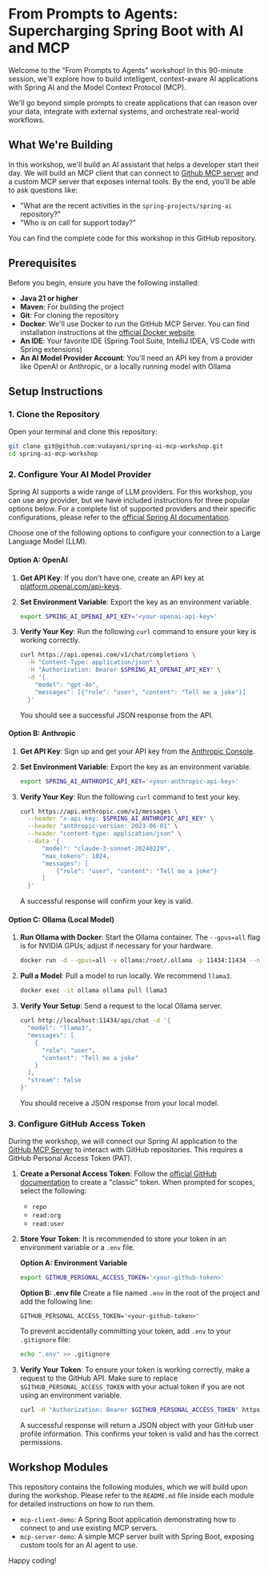# From Prompts to Agents: Supercharging Spring Boot with AI and MCP

Welcome to the "From Prompts to Agents" workshop! In this 90-minute session, we'll explore how to build intelligent, context-aware AI applications with Spring AI and the Model Context Protocol (MCP).

We'll go beyond simple prompts to create applications that can reason over your data, integrate with external systems, and orchestrate real-world workflows.

## What We're Building

In this workshop, we'll build an AI assistant that helps a developer start their day. We will build an MCP client that can connect to [Github MCP server](https://github.com/modelcontextprotocol/servers-archived/tree/main/src/github) and a custom MCP server that exposes internal tools. By the end, you'll be able to ask questions like:

*   "What are the recent activities in the `spring-projects/spring-ai` repository?"
*   "Who is on call for support today?"

You can find the complete code for this workshop in this GitHub repository.

## Prerequisites

Before you begin, ensure you have the following installed:

*   **Java 21 or higher**
*   **Maven**: For building the project
*   **Git**: For cloning the repository
*   **Docker**: We'll use Docker to run the GitHub MCP Server. You can find installation instructions at the [official Docker website](https://docs.docker.com/get-docker/).
*   **An IDE**: Your favorite IDE (Spring Tool Suite, IntelliJ IDEA, VS Code with Spring extensions)
*   **An AI Model Provider Account**: You'll need an API key from a provider like OpenAI or Anthropic, or a locally running model with Ollama

## Setup Instructions

### 1. Clone the Repository

Open your terminal and clone this repository:

```bash
git clone git@github.com:vudayani/spring-ai-mcp-workshop.git
cd spring-ai-mcp-workshop
```

### 2. Configure Your AI Model Provider

Spring AI supports a wide range of LLM providers. For this workshop, you can use any provider, but we have included instructions for three popular options below. For a complete list of supported providers and their specific configurations, please refer to the [official Spring AI documentation](https://docs.spring.io/spring-ai/reference/api/chat/comparison.html).

Choose one of the following options to configure your connection to a Large Language Model (LLM).

#### Option A: OpenAI

1.  **Get API Key**: If you don't have one, create an API key at [platform.openai.com/api-keys](https://platform.openai.com/api-keys).
2.  **Set Environment Variable**: Export the key as an environment variable.

    ```bash
    export SPRING_AI_OPENAI_API_KEY='<your-openai-api-key>'
    ```

3.  **Verify Your Key**: Run the following `curl` command to ensure your key is working correctly.

    ```bash
    curl https://api.openai.com/v1/chat/completions \
      -H "Content-Type: application/json" \
      -H "Authorization: Bearer $SPRING_AI_OPENAI_API_KEY" \
      -d '{
        "model": "gpt-4o",
        "messages": [{"role": "user", "content": "Tell me a joke"}]
      }'
    ```

    You should see a successful JSON response from the API.

#### Option B: Anthropic

1.  **Get API Key**: Sign up and get your API key from the [Anthropic Console](https://console.anthropic.com/).
2.  **Set Environment Variable**: Export the key as an environment variable.

    ```bash
    export SPRING_AI_ANTHROPIC_API_KEY='<your-anthropic-api-key>'
    ```

3.  **Verify Your Key**: Run the following `curl` command to test your key.

    ```bash
    curl https://api.anthropic.com/v1/messages \
      --header "x-api-key: $SPRING_AI_ANTHROPIC_API_KEY" \
      --header "anthropic-version: 2023-06-01" \
      --header "content-type: application/json" \
      --data '{
          "model": "claude-3-sonnet-20240229",
          "max_tokens": 1024,
          "messages": [
              {"role": "user", "content": "Tell me a joke"}
          ]
      }'
    ```

    A successful response will confirm your key is valid.

#### Option C: Ollama (Local Model)

1.  **Run Ollama with Docker**: Start the Ollama container. The `--gpus=all` flag is for NVIDIA GPUs; adjust if necessary for your hardware.

    ```bash
    docker run -d --gpus=all -v ollama:/root/.ollama -p 11434:11434 --name ollama ollama/ollama
    ```

2.  **Pull a Model**: Pull a model to run locally. We recommend `llama3`.

    ```bash
    docker exec -it ollama ollama pull llama3
    ```

3.  **Verify Your Setup**: Send a request to the local Ollama server.

    ```bash
    curl http://localhost:11434/api/chat -d '{
      "model": "llama3",
      "messages": [
        {
          "role": "user",
          "content": "Tell me a joke"
        }
      ],
      "stream": false
    }'
    ```

    You should receive a JSON response from your local model.

### 3. Configure GitHub Access Token

During the workshop, we will connect our Spring AI application to the [GitHub MCP Server](https://github.com/github/github-mcp-server) to interact with GitHub repositories. This requires a GitHub Personal Access Token (PAT).

1.  **Create a Personal Access Token**: Follow the [official GitHub documentation](https://docs.github.com/en/authentication/keeping-your-account-and-data-secure/managing-your-personal-access-tokens#creating-a-personal-access-token-classic) to create a "classic" token. When prompted for scopes, select the following:
    *   `repo`
    *   `read:org`
    *   `read:user`

2.  **Store Your Token**: It is recommended to store your token in an environment variable or a `.env` file.

    **Option A: Environment Variable**
    ```bash
    export GITHUB_PERSONAL_ACCESS_TOKEN='<your-github-token>'
    ```

    **Option B: .env file**
    Create a file named `.env` in the root of the project and add the following line:
    ```
    GITHUB_PERSONAL_ACCESS_TOKEN='<your-github-token>'
    ```
    To prevent accidentally committing your token, add `.env` to your `.gitignore` file:
    ```bash
    echo ".env" >> .gitignore
    ```

3.  **Verify Your Token**: To ensure your token is working correctly, make a request to the GitHub API. Make sure to replace `$GITHUB_PERSONAL_ACCESS_TOKEN` with your actual token if you are not using an environment variable.

    ```bash
    curl -H "Authorization: Bearer $GITHUB_PERSONAL_ACCESS_TOKEN" https://api.github.com/user
    ```

    A successful response will return a JSON object with your GitHub user profile information. This confirms your token is valid and has the correct permissions.

## Workshop Modules

This repository contains the following modules, which we will build upon during the workshop. Please refer to the `README.md` file inside each module for detailed instructions on how to run them.

*   `mcp-client-demo`: A Spring Boot application demonstrating how to connect to and use existing MCP servers.
*   `mcp-server-demo`: A simple MCP server built with Spring Boot, exposing custom tools for an AI agent to use.

Happy coding!
